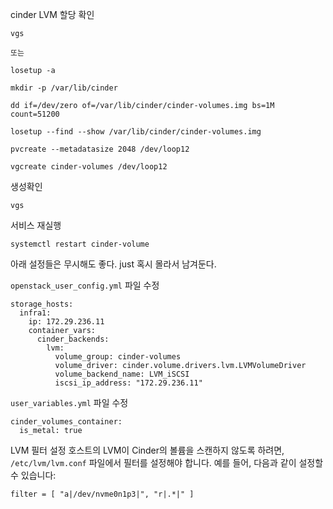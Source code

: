 
cinder LVM 할당 확인
```
vgs

또는

losetup -a
```

```
mkdir -p /var/lib/cinder
```

```
dd if=/dev/zero of=/var/lib/cinder/cinder-volumes.img bs=1M count=51200
```

```
losetup --find --show /var/lib/cinder/cinder-volumes.img
```

```
pvcreate --metadatasize 2048 /dev/loop12
```

```
vgcreate cinder-volumes /dev/loop12
```

생성확인
```
vgs
```

서비스 재실행
```
systemctl restart cinder-volume
```




아래 설정들은 무시해도 좋다. just 혹시 몰라서 남겨둔다.

`openstack_user_config.yml` 파일 수정
```
storage_hosts:
  infra1:
    ip: 172.29.236.11
    container_vars:
      cinder_backends:
        lvm:
          volume_group: cinder-volumes
          volume_driver: cinder.volume.drivers.lvm.LVMVolumeDriver
          volume_backend_name: LVM_iSCSI
          iscsi_ip_address: "172.29.236.11"

```



`user_variables.yml` 파일 수정
```
cinder_volumes_container:
  is_metal: true

```

LVM 필터 설정
호스트의 LVM이 Cinder의 볼륨을 스캔하지 않도록 하려면, `/etc/lvm/lvm.conf` 파일에서 필터를 설정해야 합니다. 예를 들어, 다음과 같이 설정할 수 있습니다:
```
filter = [ "a|/dev/nvme0n1p3|", "r|.*|" ]

```
